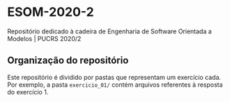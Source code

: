 <!-- omit in toc -->
# ESOM-2020-2
Repositório dedicado à cadeira de Engenharia de Software Orientada a Modelos | PUCRS 2020/2

## Organização do repositório

Este repositório é dividido por pastas que representam um exercício cada.  
Por exemplo, a pasta `exercicio_01/` contém arquivos referentes à resposta do exercício 1.
